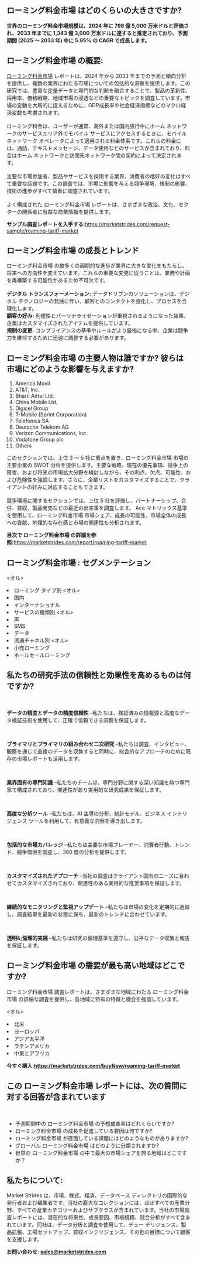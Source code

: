 <h2>ローミング料金市場 はどのくらいの大きさですか?</h2>
<p><strong>世界のローミング料金市場規模は、2024 年に 798 億 5,000 万米ドルと評価され、2033 年までに 1,343 億 3,000 万米ドルに達すると推定されており、予測期間 (2025 ～ 2033 年) 中に 5.95% の CAGR で成長します。</strong></p>
<h2>ローミング料金市場 の概要:</h2>
<p><a href=https://marketstrides.com/report/roaming-tariff-market>ローミング料金市場</a> レポートは、2024 年から 2033 年までの予測と傾向分析を提供し、複数の業界にわたる市場についての包括的な洞察を提供します。この研究では、豊富な定量データと専門的な判断を融合することで、製品の革新性、採用率、価格戦略、地域市場の浸透などの重要なトピックを調査しています。市場の変動を大局的に捉えるために、GDP成長率や社会経済指標などのマクロ経済変数も考慮されます。 <br /><br />ローミング料金は、ユーザーが通常、海外または国内旅行中にホーム ネットワークのサービスエリア外でモバイル サービスにアクセスするときに、モバイル ネットワーク オペレータによって適用される料金体系です。これらの料金には、通話、テキストメッセージ、データ使用などのサービスが含まれており、料金はホーム ネットワークと訪問先ネットワーク間の契約によって決定されます。<br /><br />主要な市場参加者、製品やサービスを採用する業界、消費者の嗜好の変化はすべて重要な話題です。この調査では、市場に影響を与える競争環境、規制の影響、技術の進歩がすべて慎重に調査されています。 <br /><br />よく構成された ローミング料金市場 レポートは、さまざまな政治、文化、セクターの関係者に有益な商業情報を提供します。</p>
<p><strong>サンプル調査レポートを入手する:</strong><a href=https://marketstrides.com/request-sample/roaming-tariff-market>https://marketstrides.com/request-sample/roaming-tariff-market</a></p>
<h2>ローミング料金市場 の成長とトレンド</h2>
<p>ローミング料金市場 の数多くの画期的な進歩が業界に大きな変化をもたらし、将来への方向性を変えています。これらの重要な変更に従うことは、業務や計画を再構築する可能性があるため不可欠です。<br /><br /><strong>デジタル トランスフォーメーション:</strong> データドリブンのソリューションは、デジタル テクノロジーの発展に伴い、顧客とのコンタクトを強化し、プロセスを合理化します。 <br /><strong>顧客の好み:</strong> 利便性とパーソナライゼーションが重視されるようになった結果、企業はカスタマイズされたアイテムを提供しています。 <br /><strong>規制の変更:</strong> コンプライアンスの基準やルールがより厳格になる中、企業は競争力を維持するために迅速に調整する必要があります。</p>
<h2>ローミング料金市場 の主要人物は誰ですか? 彼らは市場にどのような影響を与えますか?</h2>
<p><ol>
<li>America Movil</li>
<li>AT&amp;T, Inc.</li>
<li>Bharti Airtel Ltd.</li>
<li>China Mobile Ltd.</li>
<li>Digicel Group</li>
<li>T-Mobile (Sprint Corporation)</li>
<li>Telefonica SA</li>
<li>Deutsche Telekom AG</li>
<li>Verizon Communications, Inc.</li>
<li>Vodafone Group plc</li>
<li>Others</li>
</ol></p>
<p>このセクションでは、上位 3 ～ 5 社に重点を置き、ローミング料金市場 市場の主要企業の SWOT 分析を提供します。主要な戦略、現在の優先事項、競争上の障害、および将来の市場拡大分野を検討しながら、その利点、欠点、可能性、および危険性を強調します。さらに、企業リストをカスタマイズすることで、クライアントの好みに対応することもできます。 <br /><br />競争環境に関するセクションでは、上位 5 社を評価し、パートナーシップ、合併、買収、製品発売などの最近の出来事を調査します。 Ace マトリックス基準を使用して、ローミング料金市場 市場シェア、成長の可能性、市場全体の成長への貢献、地理的な存在感と市場の関連性も分析されます。</p>
<p><strong>目次で ローミング料金市場 の詳細を参照:</strong><a href=https://marketstrides.com/report/roaming-tariff-market>https://marketstrides.com/report/roaming-tariff-market</a></p>
<h2>ローミング料金市場 : セグメンテーション</h2>
<p><オル>
<li>ローミング タイプ別
<オル>
<li>国内</li>
<li>インターナショナル</li>
</ol>
</li>
<li>サービスの種類別
<オル>
<li>声</li>
<li>SMS</li>
<li>データ</li>
</ol>
</li>
<li>流通チャネル別
<オル>
<li>小売ローミング</li>
<li>ホールセールローミング</li>
</ol></li></ol></p>
<h2>私たちの研究手法の信頼性と効果性を高めるものは何ですか?</h2>
<p>&nbsp;</p>
<p><strong>データの精度とデータの精度信頼性</strong> &ndash;私たちは、検証済みの情報源と高度なデータ検証技術を使用して、正確で信頼できる洞察を保証します。</p>
<p>&nbsp;</p>
<p><strong>プライマリとプライマリの組み合わせ二次研究</strong> &ndash;私たちは調査、インタビュー、観察を通じて直接のデータを収集すると同時に、総合的なアプローチのために既存の市場レポートも活用します。</p>
<p>&nbsp;</p>
<p><strong>業界固有の専門知識</strong> &ndash;私たちのチームは、専門分野に関する深い知識を持つ専門家で構成されており、関連性があり実用的な研究成果を保証します。</p>
<p>&nbsp;</p>
<p><strong>高度な分析ツール</strong> &ndash;私たちは、AI 主導の分析、統計モデル、ビジネス インテリジェンス ツールを利用して、有意義な洞察を導き出します。</p>
<p>&nbsp;</p>
<p><strong>包括的な市場カバレッジ</strong> &ndash;私たちは主要な市場プレーヤー、消費者行動、トレンド、競争環境を調査し、360 度の分析を提供します。</p>
<p>&nbsp;</p>
<p><strong>カスタマイズされたアプローチ</strong> &ndash;当社の調査はクライアント固有のニーズに合わせてカスタマイズされており、関連性のある実用的な推奨事項を保証します。</p>
<p>&nbsp;</p>
<p><strong>継続的なモニタリングと監視アップデート</strong> &ndash;私たちは市場の変化を定期的に追跡し、調査結果を最新の状態に保ち、最新のトレンドに合わせています。</p>
<p>&nbsp;</p>
<p><strong>透明&amp;;倫理的実践</strong> &ndash;私たちは研究の倫理基準を遵守し、公平なデータ収集と報告を保証します。</p>
<h2>ローミング料金市場 の需要が最も高い地域はどこですか?</h2>
<p>ローミング料金市場 調査レポートは、さまざまな地域にわたる ローミング料金市場 の詳細な調査を提供し、各地域に特有の特徴と機会を強調しています。</p>
<p><オル>
<li>北米</li>
<li>ヨーロッパ</li>
<li>アジア太平洋</li>
<li>ラテンアメリカ</li>
<li>中東とアフリカ</li>
</ol></p>
<p><strong>今すぐ購入:<a href=https://marketstrides.com/buyNow/roaming-tariff-market?price=single_price>https://marketstrides.com/buyNow/roaming-tariff-market</a></strong></p>
<h2>この ローミング料金市場 レポートには、次の質問に対する回答が含まれています</h2>
<p>&nbsp;</p>
<ul>
<li>予測期間中の ローミング料金市場 の予想成長率はどれくらいですか?</li>
<li>ローミング料金市場 の成長を促進している要因は何ですか?</li>
<li>ローミング料金市場 が直面している課題にはどのようなものがありますか?</li>
<li>グローバル ローミング料金市場 はどのように分類されますか?</li>
<li>世界の ローミング料金市場 の中で最大の市場シェアを誇る地域はどこですか？</li>
</ul>
<h2>私たちについて:</h2>
<p><a>Market Strides</a> は、市場、株式、経済、データベース ディレクトリの国際的な発行者および編集者です。当社の膨大なコレクションには、ほぼすべての産業分野、すべての産業カテゴリーおよびサブクラスが含まれています。当社の市場調査レポートには、潜在的な将来性、成長要因、市場規模、競合分析がすべて含まれています。同社は、データ分析と調査を使用して、デュー デリジェンス、製品拡張、工場セットアップ、買収インテリジェンス、その他の目標について顧客を支援します。</p>
<p><strong>お問い合わせ: <a href=mailto:sales@marketstrides.com>sales@marketstrides.com</a></strong></p>
